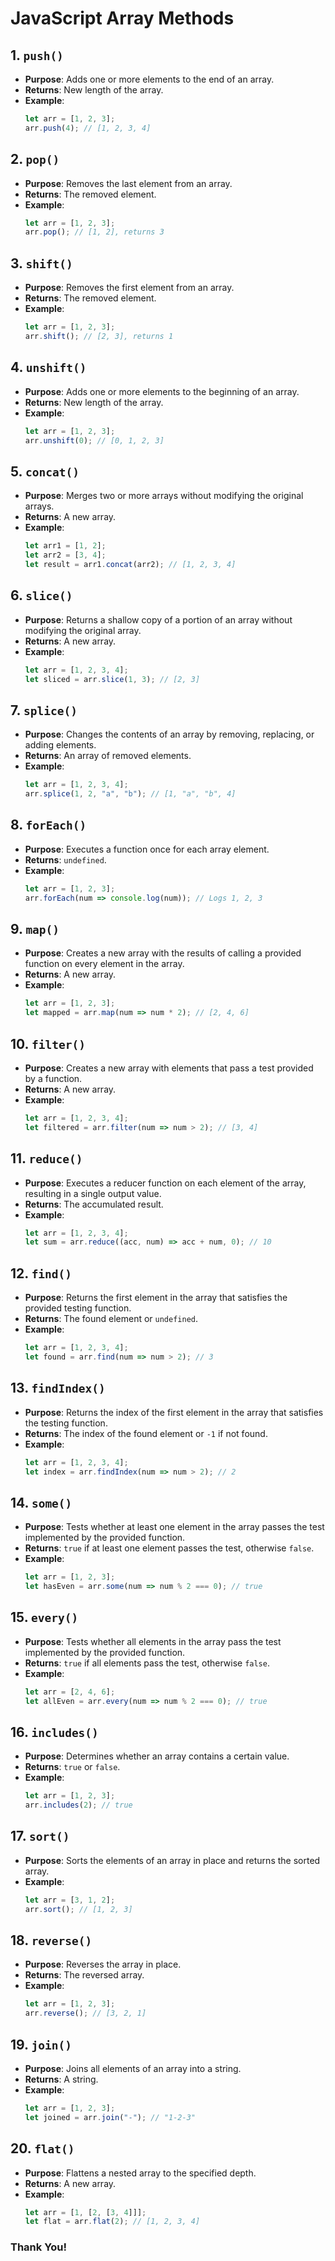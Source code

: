 # JavaScript Array Methods

## 1. `push()`
- **Purpose**: Adds one or more elements to the end of an array.
- **Returns**: New length of the array.
- **Example**:
    ```js
    let arr = [1, 2, 3];
    arr.push(4); // [1, 2, 3, 4]
    ```

## 2. `pop()`
- **Purpose**: Removes the last element from an array.
- **Returns**: The removed element.
- **Example**:
    ```js
    let arr = [1, 2, 3];
    arr.pop(); // [1, 2], returns 3
    ```

## 3. `shift()`
- **Purpose**: Removes the first element from an array.
- **Returns**: The removed element.
- **Example**:
    ```js
    let arr = [1, 2, 3];
    arr.shift(); // [2, 3], returns 1
    ```

## 4. `unshift()`
- **Purpose**: Adds one or more elements to the beginning of an array.
- **Returns**: New length of the array.
- **Example**:
    ```js
    let arr = [1, 2, 3];
    arr.unshift(0); // [0, 1, 2, 3]
    ```

## 5. `concat()`
- **Purpose**: Merges two or more arrays without modifying the original arrays.
- **Returns**: A new array.
- **Example**:
    ```js
    let arr1 = [1, 2];
    let arr2 = [3, 4];
    let result = arr1.concat(arr2); // [1, 2, 3, 4]
    ```

## 6. `slice()`
- **Purpose**: Returns a shallow copy of a portion of an array without modifying the original array.
- **Returns**: A new array.
- **Example**:
    ```js
    let arr = [1, 2, 3, 4];
    let sliced = arr.slice(1, 3); // [2, 3]
    ```

## 7. `splice()`
- **Purpose**: Changes the contents of an array by removing, replacing, or adding elements.
- **Returns**: An array of removed elements.
- **Example**:
    ```js
    let arr = [1, 2, 3, 4];
    arr.splice(1, 2, "a", "b"); // [1, "a", "b", 4]
    ```

## 8. `forEach()`
- **Purpose**: Executes a function once for each array element.
- **Returns**: `undefined`.
- **Example**:
    ```js
    let arr = [1, 2, 3];
    arr.forEach(num => console.log(num)); // Logs 1, 2, 3
    ```

## 9. `map()`
- **Purpose**: Creates a new array with the results of calling a provided function on every element in the array.
- **Returns**: A new array.
- **Example**:
    ```js
    let arr = [1, 2, 3];
    let mapped = arr.map(num => num * 2); // [2, 4, 6]
    ```

## 10. `filter()`
- **Purpose**: Creates a new array with elements that pass a test provided by a function.
- **Returns**: A new array.
- **Example**:
    ```js
    let arr = [1, 2, 3, 4];
    let filtered = arr.filter(num => num > 2); // [3, 4]
    ```

## 11. `reduce()`
- **Purpose**: Executes a reducer function on each element of the array, resulting in a single output value.
- **Returns**: The accumulated result.
- **Example**:
    ```js
    let arr = [1, 2, 3, 4];
    let sum = arr.reduce((acc, num) => acc + num, 0); // 10
    ```

## 12. `find()`
- **Purpose**: Returns the first element in the array that satisfies the provided testing function.
- **Returns**: The found element or `undefined`.
- **Example**:
    ```js
    let arr = [1, 2, 3, 4];
    let found = arr.find(num => num > 2); // 3
    ```

## 13. `findIndex()`
- **Purpose**: Returns the index of the first element in the array that satisfies the testing function.
- **Returns**: The index of the found element or `-1` if not found.
- **Example**:
    ```js
    let arr = [1, 2, 3, 4];
    let index = arr.findIndex(num => num > 2); // 2
    ```

## 14. `some()`
- **Purpose**: Tests whether at least one element in the array passes the test implemented by the provided function.
- **Returns**: `true` if at least one element passes the test, otherwise `false`.
- **Example**:
    ```js
    let arr = [1, 2, 3];
    let hasEven = arr.some(num => num % 2 === 0); // true
    ```

## 15. `every()`
- **Purpose**: Tests whether all elements in the array pass the test implemented by the provided function.
- **Returns**: `true` if all elements pass the test, otherwise `false`.
- **Example**:
    ```js
    let arr = [2, 4, 6];
    let allEven = arr.every(num => num % 2 === 0); // true
    ```

## 16. `includes()`
- **Purpose**: Determines whether an array contains a certain value.
- **Returns**: `true` or `false`.
- **Example**:
    ```js
    let arr = [1, 2, 3];
    arr.includes(2); // true
    ```

## 17. `sort()`
- **Purpose**: Sorts the elements of an array in place and returns the sorted array.
- **Example**:
    ```js
    let arr = [3, 1, 2];
    arr.sort(); // [1, 2, 3]
    ```

## 18. `reverse()`
- **Purpose**: Reverses the array in place.
- **Returns**: The reversed array.
- **Example**:
    ```js
    let arr = [1, 2, 3];
    arr.reverse(); // [3, 2, 1]
    ```

## 19. `join()`
- **Purpose**: Joins all elements of an array into a string.
- **Returns**: A string.
- **Example**:
    ```js
    let arr = [1, 2, 3];
    let joined = arr.join("-"); // "1-2-3"
    ```

## 20. `flat()`
- **Purpose**: Flattens a nested array to the specified depth.
- **Returns**: A new array.
- **Example**:
    ```js
    let arr = [1, [2, [3, 4]]];
    let flat = arr.flat(2); // [1, 2, 3, 4]
    ```
### Thank You!
